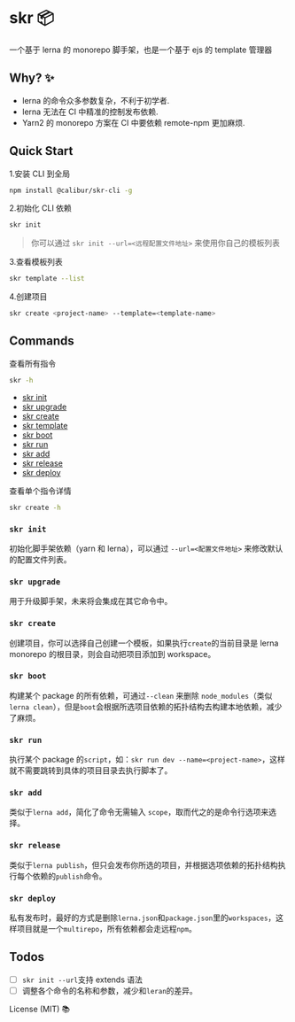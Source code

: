 # skr 📦

一个基于 lerna 的 monorepo 脚手架，也是一个基于 ejs 的 template 管理器

## Why? ✨

- lerna 的命令众多参数复杂，不利于初学者.
- lerna 无法在 CI 中精准的控制发布依赖.
- Yarn2 的 monorepo 方案在 CI 中要依赖 remote-npm 更加麻烦.

## Quick Start

1.安装 CLI 到全局

```sh
npm install @calibur/skr-cli -g
```

2.初始化 CLI 依赖

```sh
skr init
```

> 你可以通过 `skr init --url=<远程配置文件地址>` 来使用你自己的模板列表

3.查看模板列表

```sh
skr template --list
```

4.创建项目

```sh
skr create <project-name> --template=<template-name>
```

## Commands

查看所有指令

```sh
skr -h
```

- [skr init](https://github.com/calibur-tv/skr#skr-init)
- [skr upgrade](https://github.com/calibur-tv/skr#skr-upgrade)
- [skr create](https://github.com/calibur-tv/skr#skr-create)
- [skr template](https://github.com/calibur-tv/skr#skr-template)
- [skr boot](https://github.com/calibur-tv/skr#skr-boot)
- [skr run](https://github.com/calibur-tv/skr#skr-run)
- [skr add](https://github.com/calibur-tv/skr#skr-add)
- [skr release](https://github.com/calibur-tv/skr#skr-release)
- [skr deploy](https://github.com/calibur-tv/skr#skr-deploy)

查看单个指令详情

```sh
skr create -h
```

### `skr init`

初始化脚手架依赖（yarn 和 lerna），可以通过 `--url=<配置文件地址>` 来修改默认的配置文件列表。

### `skr upgrade`

用于升级脚手架，未来将会集成在其它命令中。

### `skr create`

创建项目，你可以选择自己创建一个模板，如果执行`create`的当前目录是 lerna monorepo 的根目录，则会自动把项目添加到 workspace。

### `skr boot`

构建某个 package 的所有依赖，可通过`--clean` 来删除 `node_modules`（类似`lerna clean`），但是`boot`会根据所选项目依赖的拓扑结构去构建本地依赖，减少了麻烦。

### `skr run`

执行某个 package 的`script`，如：`skr run dev --name=<project-name>`，这样就不需要跳转到具体的项目目录去执行脚本了。

### `skr add`

类似于`lerna add`，简化了命令无需输入 `scope`，取而代之的是命令行选项来选择。

### `skr release`

类似于`lerna publish`，但只会发布你所选的项目，并根据选项依赖的拓扑结构执行每个依赖的`publish`命令。

### `skr deploy`

私有发布时，最好的方式是删除`lerna.json`和`package.json`里的`workspaces`，这样项目就是一个`multirepo`，所有依赖都会走远程`npm`。

## Todos

- [ ] `skr init --url`支持 extends 语法
- [ ] 调整各个命令的名称和参数，减少和`leran`的差异。

License (MIT) 📚
